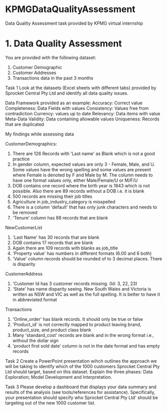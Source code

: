 # KPMGDataQualityAssessment
Data Quality Assessment task provided by KPMG virtual internship

# 1. Data Quality Assessment
You are provided with the following dataset:
1. Customer Demographic 
2. Customer Addresses
3. Transactions data in the past 3 months

Task 1
Look at the datasets (Excel sheets with different tabs) provided by Sprocket Central Pty Ltd and identify all data quality issues.

Data Framework provided as an example:
Accuracy: Correct value
Completeness: Data Fields with values
Consistency: Values free from contradiction
Currency: values up to date
Relevancy: Data items with value Meta-Data
Validity: Data containing allowable values
Uniqueness: Records that are duplicated

My findings while assessing data

CustomerDemographics:
1. There are 126 Records with 'Last name' as Blank which is not a good practice
2. In gender column, expected values are only 3 - Female, Male, and U. Some values have the wrong spelling and some values are present where Female is denoted by F and Male by M. The column needs to have one format values only, either Male/Female/U or M/F/U
3. DOB contains one record where the birth year is 1843 which is not possible. Also there are 89 records without a DOB i.e. it is blank
4. 500 records are missing their job titles
5. Agriculture in job_industry_category is misspelled
6. There is a column 'default' that has only junk characters and needs to be removed
7. 'Tenure' column has 88 records that are blank

NewCustomerList
1. 'Last Name' has 30 records that are blank
2. DOB contains 17 records that are blank
3. Again there are 109 records with blanks as job_title
4. 'Property value' has numbers in different formats (6.00 and 6 both)
5. 'Value' column records should be rounded of to 3 decimal places. There is disparity

CustomerAddress
1. 'Customer Id has 3 customer records missing. (Id: 3, 22, 23)
2. 'State' has name disparity seeing. New South Wales and Victoria is written as NSW and VIC as well as the full spelling. It is better to have it in abbreviated format

Transactions
1. 'Online_order' has blank records. It should only be true or false
2. 'Product_id' is not correctly mapped to product leaving brand, product_size, and product class blank
3. Many 'standard_cost' records are blank and in the wrong format i.e., without the dollar sign
4. 'product first sold date' column is not in the date format and has empty records

Task 2
Create a PowerPoint presentation wihch outlines the approach we will be taking to identify which of the 1000 customers Sprocket Central Pty Ltd should target, based on this dataset. Explain the three phases:  Data Exploration; Model Development and Interpretation.

Task 3
Please develop a dashboard that displays your data summary and results of the analysis (see tools/references for assistance). Specifically, your presentation should specify who Sprocket Central Pty Ltd' should be targeting out of the new 1000 customer list. 
